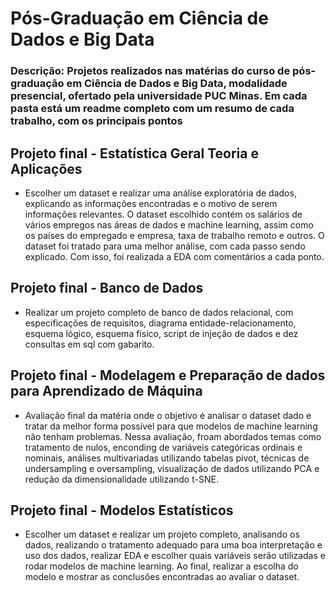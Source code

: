 # Pós-Graduação em Ciência de Dados e Big Data
### Descrição: Projetos realizados nas matérias do curso de pós-graduação em Ciência de Dados e Big Data, modalidade presencial, ofertado pela universidade PUC Minas. Em cada pasta está um readme completo com um resumo de cada trabalho, com os principais pontos

## Projeto final - Estatística Geral Teoria e Aplicações
 - Escolher um dataset e realizar uma análise exploratória de dados, explicando as informações encontradas e o motivo de serem informações relevantes. O dataset escolhido contém os salários de vários empregos nas áreas de dados e machine learning, assim como os países do empregado e empresa, taxa de trabalho remoto e outros. O dataset foi tratado para uma melhor análise, com cada passo sendo explicado. Com isso, foi realizada a EDA com comentários a cada ponto.

## Projeto final - Banco de Dados
 - Realizar um projeto completo de banco de dados relacional, com especificações de requisitos, diagrama entidade-relacionamento, esquema lógico, esquema físico, script de injeção de dados e dez consultas em sql com gabarito.

## Projeto final - Modelagem e Preparação de dados para Aprendizado de Máquina
 - Avaliação final da matéria onde o objetivo é analisar o dataset dado e tratar da melhor forma possível para que modelos de machine learning não tenham problemas. Nessa avaliação, froam abordados temas como tratamento de nulos, enconding de variáveis categóricas ordinais e nominais, análises multivariadas utilizando tabelas pivot, técnicas de undersampling e oversampling, visualização de dados utilizando PCA e redução da dimensionalidade utilizando t-SNE.

## Projeto final - Modelos Estatísticos
 - Escolher um dataset e realizar um projeto completo, analisando os dados, realizando o tratamento adequado para uma boa interpretação e uso dos dados, realizar EDA e escolher quais variáveis serão utilizadas e rodar modelos de machine learning. Ao final, realizar a escolha do modelo e mostrar as conclusões encontradas ao avaliar o dataset.